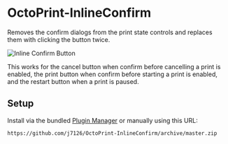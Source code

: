 # OctoPrint-InlineConfirm

Removes the confirm dialogs from the print state controls and replaces them with clicking the button twice. 

![Inline Confirm Button](https://user-images.githubusercontent.com/35882868/107325238-28dc7380-6af5-11eb-944e-446a6f1cc081.gif)

This works for the cancel button when confirm before cancelling a print is enabled, the print button when confirm before starting a print is enabled, and the restart button when a print is paused.

## Setup

Install via the bundled [Plugin Manager](https://github.com/foosel/OctoPrint/wiki/Plugin:-Plugin-Manager) or manually using this URL:

    https://github.com/j7126/OctoPrint-InlineConfirm/archive/master.zip

